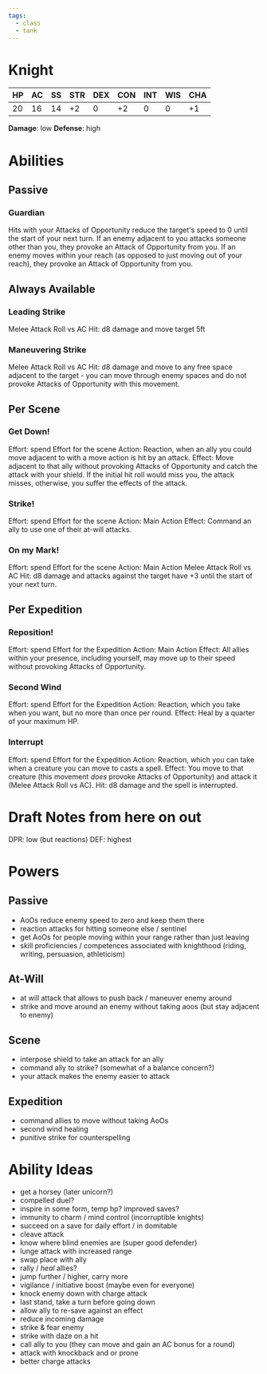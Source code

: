 ```yaml
---
tags:
  - class
  - tank
---
```

# Knight
| HP | AC | SS | STR | DEX | CON | INT | WIS | CHA |
|----|----|----|-----|-----|-----|-----|-----|-----|
|20  |16  |14  |+2   |0    |+2   |0    |0    |+1   |
**Damage**: low
**Defense**: high

# Abilities
## Passive
### Guardian
Hits with your Attacks of Opportunity reduce the target's speed to 0 until the start of your next turn.
If an enemy adjacent to you attacks someone other than you, they provoke an Attack of Opportunity from you.
If an enemy moves within your reach (as opposed to just moving out of your reach), they provoke an Attack of Opportunity from you.

## Always Available
### Leading Strike
Melee Attack Roll vs AC
Hit: d8 damage and move target 5ft
### Maneuvering Strike
Melee Attack Roll vs AC
Hit: d8 damage and move to any free space adjacent to the target - you can move through enemy spaces and do not provoke Attacks of Opportunity with this movement. 

## Per Scene
### Get Down!
Effort: spend Effort for the scene
Action: Reaction, when an ally you could move adjacent to with a move action is hit by an attack.
Effect: Move adjacent to that ally without provoking Attacks of Opportunity and catch the attack with your shield. If the initial hit roll would miss you, the attack misses, otherwise, you suffer the effects of the attack.  
### Strike!
Effort: spend Effort for the scene
Action: Main Action
Effect: Command an ally to use one of their at-will attacks.
### On my Mark!
Effort: spend Effort for the scene
Action: Main Action
Melee Attack Roll vs AC
Hit: d8 damage and attacks against the target have +3 until the start of your next turn.

## Per Expedition
### Reposition!
Effort: spend Effort for the Expedition
Action: Main Action
Effect: All allies within your presence, including yourself, may move up to their speed without provoking Attacks of Opportunity.
### Second Wind
Effort: spend Effort for the Expedition
Action: Reaction, which you take when you want, but no more than once per round.
Effect: Heal by a quarter of your maximum HP.
### Interrupt
Effort: spend Effort for the Expedition
Action: Reaction, which you can take when a creature you can move to casts a spell.
Effect: You move to that creature (this movement *does* provoke Attacks of Opportunity) and attack it (Melee Attack Roll vs AC).
Hit: d8 damage and the spell is interrupted.


# Draft Notes from here on out

DPR: low (but reactions)
DEF: highest
# Powers
## Passive
- AoOs reduce enemy speed to zero and keep them there
- reaction attacks for hitting someone else / sentinel
- get AoOs for people moving within your range rather than just leaving
- skill proficiencies / competences associated with knighthood (riding, writing, persuasion, athleticism)
## At-Will
- at will attack that allows to push back / maneuver enemy around
- strike and move around an enemy without taking aoos (but stay adjacent to enemy)
## Scene
- interpose shield to take an attack for an ally
- command ally to strike? (somewhat of a balance concern?)
- your attack makes the enemy easier to attack
## Expedition
- command allies to move without taking AoOs
- second wind healing
- punitive strike for counterspelling
# Ability Ideas
- get a horsey (later unicorn?)
- compelled duel?
- inspire in some form, temp hp? improved saves?
- immunity to charm / mind control (incorruptible knights)
- succeed on a save for daily effort / in domitable
- cleave attack
- know where blind enemies are (super good defender)
- lunge attack with increased range
- swap place with ally
- rally / *heal* allies?
- jump further / higher, carry more
- vigilance / initiative boost (maybe even for everyone)
- knock enemy down with charge attack
- last stand, take a turn before going down
- allow ally to re-save against an effect
- reduce incoming damage
- strike & fear enemy
- strike with daze on  a hit
- call ally to you (they can move and gain an AC bonus for a round)
- attack with knockback and or prone
- better charge attacks